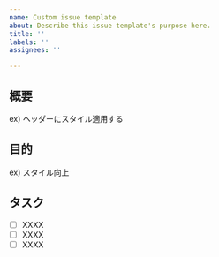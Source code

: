 ```yaml
---
name: Custom issue template
about: Describe this issue template's purpose here.
title: ''
labels: ''
assignees: ''

---
```


## 概要
ex) ヘッダーにスタイル適用する

## 目的
ex) スタイル向上

## タスク
- [ ] XXXX
- [ ] XXXX
- [ ] XXXX
